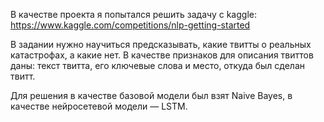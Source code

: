 В качестве проекта я попытался решить задачу с kaggle: https://www.kaggle.com/competitions/nlp-getting-started  

В задании нужно научиться предсказывать, какие твитты о реальных катастрофах, а какие нет.
В качестве признаков для описания твиттов даны: текст твитта, его ключевые слова и место, откуда был сделан твитт.

Для решения в качестве базовой модели был взят Naive Bayes, в качестве нейросетевой модели — LSTM.
